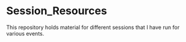 # Session_Resources
This repository holds material for different sessions that I have run for various events.
